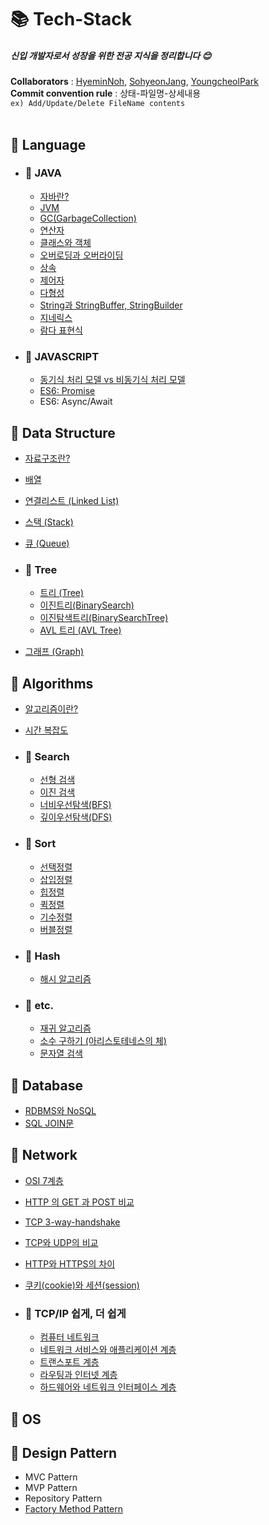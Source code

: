 # 📚 Tech-Stack

##### 신입 개발자로서 성장을 위한 전공 지식을 정리합니다 :blush:

**Collaborators** : [HyeminNoh](https://github.com/HyeminNoh), [SohyeonJang](https://github.com/shjang1013), [YoungcheolPark](https://github.com/dudcheol)  
**Commit convention rule** : 상태-파일명-상세내용  
`ex) Add/Update/Delete FileName contents`  
<br>

## 📒 Language  

- ### 📖 JAVA
    * [자바란?](./docs/Java/Java.md)
    * [JVM](./docs/Java/JVM(Java_Virtual_Machine).md)
    * [GC(GarbageCollection)](./docs/Java/GarbageCollection.md)  
    * [연산자](./docs/Java/Operator.md)
    * [클래스와 객체](./docs/Java/Class_and_Object.md)
    * [오버로딩과 오버라이딩](./docs/Java/Overloading_and_Overriding.md)
    * [상속](./docs/Java/Inheritance.md)
    * [제어자](./docs/Java/Modifier.md)
    * [다형성](./docs/Java/Polymorphism.md)
    * [String과 StringBuffer, StringBuilder](./docs/Java/String.md)  
    * [지네릭스](./docs/Java/Generics.md)  
    * [람다 표현식](./docs/Java/Lambda.md)  
    
- ### 📖 JAVASCRIPT  
    * [동기식 처리 모델 vs 비동기식 처리 모델](./docs/Javascript/AsynchronousProcessing.md)
    * [ES6: Promise](./docs/Javascript/Promise.md)
    * ES6: Async/Await

## 📕 Data Structure

  * [자료구조란?](./docs/DataStructure/DataStructure.md)  
  * [배열](./docs/DataStructure/Array.md)    
  * [연결리스트 (Linked List)](./docs/DataStructure/LinkedList.md)  
  * [스택 (Stack)](./docs/DataStructure/Stack.md)  
  * [큐 (Queue)](./docs/DataStructure/Queue.md)

  * ### 📖 Tree
    * [트리 (Tree)](./docs/DataStructure/Tree.md)
    * [이진트리(BinarySearch)](./docs/DataStructure/BinaryTree.md)
    * [이진탐색트리(BinarySearchTree)](./docs/DataStructure/BinarySearchTree.md)
    * [AVL 트리 (AVL Tree)](./docs/DataStructure/AVLTree.md)

  * [그래프 (Graph)](./docs/DataStructure/Graph.md)

## 📗 Algorithms

- [알고리즘이란?](./docs/Algorithms/Algorithms.md)  
- [시간 복잡도](./docs/Algorithms/TimeComplexity.md)

- ### 📖 Search
    * [선형 검색](./docs/Algorithms/LinearSearch.md)
    * [이진 검색](./docs/Algorithms/BinearySearch.md)
    * [너비우선탐색(BFS)](./docs/Algorithms/BreadthFirstSearch.md)
    * [깊이우선탐색(DFS)](./docs/Algorithms/DepthFirstSearch.md)
     
- ### 📖 Sort  
    * [선택정렬](./docs/Algorithms/SelectionSort.md)
    * [삽입정렬](./docs/Algorithms/InsertionSort.md)
    * [힙정렬](./docs/Algorithms/HeapSort.md)
    * [퀵정렬](./docs/Algorithms/QuickSort.md)
    * [기수정렬](./docs/Algorithms/RadixSort.md)
    * [버블정렬](./docs/Algorithms/BubbleSort.md)

- ### 📖 Hash
    * [해시 알고리즘](./docs/Algorithms/Hash.md)

- ### 📖 etc.
    * [재귀 알고리즘](./docs/Algorithms/Recursive.md)
    * [소수 구하기 (아리스토테네스의 체)](./docs/Algorithms/PrimeNum.md)
    * [문자열 검색](./docs/Algorithms/StringSearch.md)

## 📘 Database

- [RDBMS와 NoSQL](./docs/Database/RDBMS_and_NoSQL.md)
- [SQL JOIN문](./docs/Database/SQL_Join.md)

## 📙 Network

- [OSI 7계층](./docs/Network/OSI7Layers.md)
- [HTTP 의 GET 과 POST 비교](./docs/Network/Get_and_Post.md)
- [TCP 3-way-handshake](./docs/Network/TCP_3-way-handshake_and_4-way-handshake.md)
- [TCP와 UDP의 비교](./docs/Network/TCP_and_UDP.md)
- [HTTP와 HTTPS의 차이](./docs/Network/HTTP_and_HTTPS.md)
- [쿠키(cookie)와 세션(session)](./docs/Network/Cookie_and_Session.md)

- ### 📖 TCP/IP 쉽게, 더 쉽게
    * [컴퓨터 네트워크](./docs/Network/Computer_Network.md)
    * [네트워크 서비스와 애플리케이션 계층](./docs/Network/ApplicationLayer.md)
    * [트랜스포트 계층](./docs/Network/TransportLayer.md)
    * [라우팅과 인터넷 계층](./docs/Network/InternetLayer.md)
    * [하드웨어와 네트워크 인터페이스 계층](./docs/Network/NetworkInterfaceLayer.md)

## 📓 OS

## 📔 Design Pattern  

- MVC Pattern
- MVP Pattern
- Repository Pattern
- [Factory Method Pattern](./docs/DesignPattern/FactoryMethodPattern.md)

